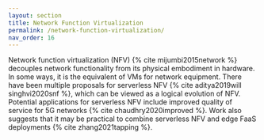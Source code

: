 ```yaml
---
layout: section
title: Network Function Virtualization
permalink: /network-function-virtualization/
nav_order: 16
---
```


Network function virtualization (NFV) {% cite mijumbi2015network %} decouples network functionality from its physical embodiment in hardware.
In some ways, it is the equivalent of VMs for network equipment.
There have been multiple proposals for serverless NFV {% cite aditya2019will singhvi2020snf %}, which can be viewed as a logical evolution of NFV.
Potential applications for serverless NFV include improved quality of service for 5G networks {% cite chaudhry2020improved %}.
Work also suggests that it may be practical to combine serverless NFV and edge FaaS deployments {% cite zhang2021tapping %}.
